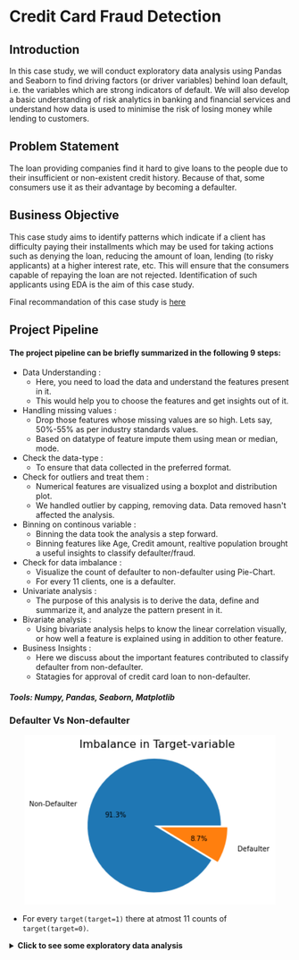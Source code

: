 # Credit Card Fraud Detection

## Introduction
In this case study, we will conduct exploratory data analysis using Pandas and Seaborn to find driving factors (or driver variables) behind loan default, i.e. the variables which are strong indicators of default. We will also develop a basic understanding of risk analytics in banking and financial services and understand how data is used to minimise the risk of losing money while lending to customers.


## Problem Statement
The loan providing companies find it hard to give loans to the people due to their insufficient or non-existent credit history. Because of that, some consumers use it as their advantage by becoming a defaulter.



## Business Objective
This case study aims to identify patterns which indicate if a client has difficulty paying their installments which may be used for taking actions such as denying the loan, reducing the amount of loan, lending (to risky applicants) at a higher interest rate, etc. This will ensure that the consumers capable of repaying the loan are not rejected. Identification of such applicants using EDA is the aim of this case study.

Final recommandation of this case study is [here](https://github.com/DakshinGowda/DataScience-Projects/blob/main/Credit-Card-Loan/Loan.pptx)
 
 
 
## Project Pipeline
#### The project pipeline can be briefly summarized in the following 9 steps:
 - Data Understanding :
     - Here, you need to load the data and understand the features present in it. 
     - This would help you to choose the features and get insights out of it.
 - Handling missing values :
     - Drop those features whose missing values are so high. Lets say, 50%-55% as per industry standards values.
     - Based on datatype of feature impute them using mean or median, mode. 
 - Check the data-type : 
     - To ensure that data collected in the preferred format.
 - Check for outliers and treat them : 
     - Numerical features are visualized using a boxplot and distribution plot.
     - We handled outlier by capping, removing data. Data removed hasn't affected the analysis.
 - Binning on continous variable : 
     - Binning the data took the analysis a step forward. 
     - Binning features like Age, Credit amount, realtive population brought a useful insights to classify defaulter/fraud.
 - Check for data imbalance : 
    - Visualize the count of defaulter to non-defaulter using Pie-Chart.
    - For every 11 clients, one is a defaulter.
 - Univariate analysis : 
    - The purpose of this analysis is to derive the data, define and summarize it, and analyze the pattern present in it.
 - Bivariate analysis : 
    - Using bivariate analysis helps to know the linear correlation visually, or how well a feature is explained using in addition to other feature.
 - Business Insights :
    - Here we discuss about the important features contributed to classify defaulter from non-defaulter.
    - Statagies for approval of credit card loan to non-defaulter.

#### _Tools: Numpy, Pandas, Seaborn, Matplotlib_


### Defaulter Vs Non-defaulter
<p align="center"><img src = 'https://github.com/DakshinGowda/DataScience-Projects/blob/main/Credit-Card-Loan/Images/Class%20Imbalance.png' width = 450><p>

- For every `target(target=1)` there at atmost 11 counts of `target(target=0)`.
<details>
  <summary><strong> Click to see some exploratory data analysis </strong></summary>
    
   `Age Vs GoodsPrice`
   <p float="left" align='center'>
  <img src = 'https://github.com/DakshinGowda/DataScience-Projects/blob/main/Credit-Card-Loan/Images/Age.png' width = 600>
  <img src = 'https://github.com/DakshinGowda/DataScience-Projects/blob/main/Credit-Card-Loan/Images/goods%20price.png' width = 600>
<p>
   
* Defaulters purchases or loan credited is high in range of 0 to 50,000.   
* we have to note that customer with payment difficulties having in between 31 to 50 years.
   
   
`Income Vs Population`
   <p float="left" align='center'>
  <img src = 'https://github.com/DakshinGowda/DataScience-Projects/blob/main/Credit-Card-Loan/Images/Income.png' width = 450>
  <img src = 'https://github.com/DakshinGowda/DataScience-Projects/blob/main/Credit-Card-Loan/Images/Relative Population.png' width = 450>
<p>
   
`Correlation Matrix`

 Defaulter Vs Non-Defaulter
   <p float="left" align='center'>
  <img src = 'https://github.com/DakshinGowda/DataScience-Projects/blob/main/Credit-Card-Loan/Images/CorrelationMatrix-Defaulter.png' width = 450>
  <img src = 'https://github.com/DakshinGowda/DataScience-Projects/blob/main/Credit-Card-Loan/Images/CorrelationMatrix-NonDefaulter.png' width = 450>
<p>
   
     
 `Heatmap`
   
Defaulter Vs Non-Defaulter
    <p float="left" align='center'>
  <img src = 'https://github.com/DakshinGowda/DataScience-Projects/blob/main/Credit-Card-Loan/Images/Heatmap-Defaulter.png' width = 450>
  <img src = 'https://github.com/DakshinGowda/DataScience-Projects/blob/main/Credit-Card-Loan/Images/Heatmap-NonDefaulter.png' width = 450>
<p>
   
   
`Loan Status`
1. Education
   <p align="center"><img src = 'https://github.com/DakshinGowda/DataScience-Projects/blob/main/Credit-Card-Loan/Images/Loan%20Status(Education).png' width = 500><p>
   
   - Here we can see that Secondary/ Secondary special is more effective in every case.
   
   
2. Occupation  
   <p align="center"><img src = 'https://github.com/DakshinGowda/DataScience-Projects/blob/main/Credit-Card-Loan/Images/Loan%20Status(Occupation).png' width = 500><p>
 
   - Here laborers are getting most refused and most approved loans. And aslo Sales staff is also getting the second most refused and approved loans.

3. Income
      <p align="center"><img src = 'https://github.com/DakshinGowda/DataScience-Projects/blob/main/Credit-Card-Loan/Images/Loan%20Status(Income).png' width = 500><p>
      
      - Here we can see that the working type people are applying more loans as compare to others and also Commercial associates people are taking more loans.
      
   
4. Family Status
  <p align="center"><img src = 'https://github.com/DakshinGowda/DataScience-Projects/blob/main/Credit-Card-Loan/Images/Loan%20Staus(Family%20Status).png' width = 500><p>
   
   - Here we can see that the Married people are applying and taking loans more than the others.
</details>
  



